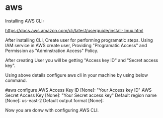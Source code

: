 # aws

Installing AWS CLI:

https://docs.aws.amazon.com/cli/latest/userguide/install-linux.html

After installing CLI, Create user for performing programatic steps.
Using IAM service in AWS create user, Providing "Programatic Access" and Permission as "Adminstration Access" Policy.

After creating User you will be getting "Access key ID" and "Secret access key".

Using above details configure aws cli in your machine by using below command.

#aws configure
AWS Access Key ID [None]: "Your Access key ID"
AWS Secret Access Key [None]: "Your Secret access key"
Default region name [None]: us-east-2
Default output format [None]:

Now you are donw with configuring AWS CLI.
